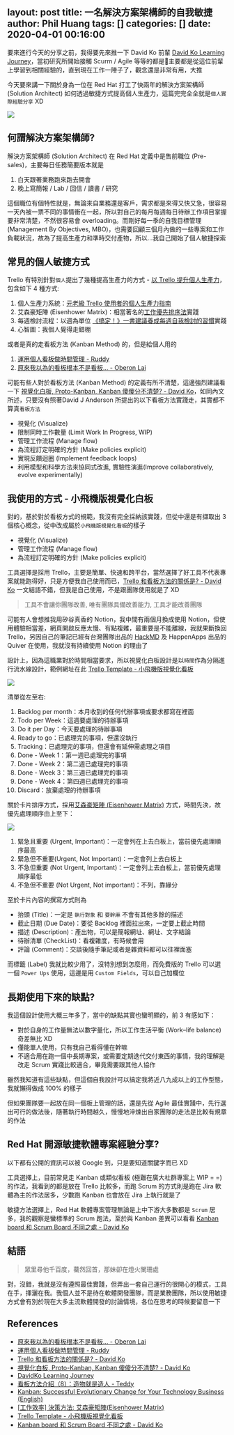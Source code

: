 layout: post
title: 一名解決方案架構師的自我敏捷
author: Phil Huang
tags: []
categories: []
date: 2020-04-01 00:16:00
---

要來進行今天的分享之前，我得要先來推一下 David Ko 前輩 [David Ko Learning Journey][5]，當初研究所開始接觸 Scurm / Agile 等等的都是主要都是從這位前輩上學習到相關經驗的，直到現在工作一陣子了，觀念還是非常有用，大推

今天要來講一下關於身為一位在 Red Hat 打工了快兩年的解決方案架構師 (Solution Architect) 如何透過敏捷方式提高個人生產力，這篇完完全全就是`個人實際經驗分享` XD

![](/images/trello-2.png)

<!--more-->

## 何謂解決方案架構師?

解決方案架構師 (Solution Architect) 在 Red Hat 定義中是售前職位 (Pre-sales)，主要每日任務簡要版本就是

1. 白天跟著業務跑來跑去開會
2. 晚上寫簡報 / Lab / 回信 / 讀書 / 研究

這個職位有個特性就是，無論來自業務還是客戶，需求都是來得又快又急，很容易一天內被一票不同的事情衝在一起，所以對自己的每月每週每日待辦工作項目掌握要非常清楚，不然很容易會 overloading。而剛好每一季的自我目標管理 (Management By Objectives, MBO)，也需要回顧三個月內做的一些專案和工作負載狀況，故為了提高生產力和準時交付產物，所以...我自己開始了個人敏捷探索

## 常見的個人敏捷方式

Trello 有特別針對`個人`提出了幾種提高生產力的方式 - [以 Trello 提升個人生產力][6]，包含如下 4 種方式:

1. 個人生產力系統：[元老級 Trello 使用者的個人生產力指南][7]
2. 艾森豪矩陣 (Eisenhower Matrix)：相當著名的[工作優先排序法][8]實踐
3. 每週檢討流程：以週為單位 [《搞定！》一書建議養成每週自我檢討的習慣][9]實踐
4. 心智圖：我個人覺得走錯棚

或者是真的走看板方法 (Kanban Method) 的，但是給個人用的

1. [運用個人看板做時間管理 - Ruddy][2]
2. [原來我以為的看板根本不是看板… - Oberon Lai][1]

可能有些人對於看板方法 (Kanban Method) 的定義有所不清楚，這邊強烈建議看一下 [視覺化白板, Proto-Kanban, Kanban 傻傻分不清楚? - David Ko][4]，如同內文所述，只要沒有照著David J Anderson 所提出的以下看板方法實踐走，其實都不算真`看板方法`

- 視覺化 (Visualize)
- 限制同時工作數量 (Limit Work In Progress, WIP)
- 管理工作流程 (Manage flow)
- 為流程訂定明確的方針 (Make policies explicit)
- 實現反饋迴圈 (Implement feedback loops)
- 利用模型和科學方法來協同式改進, 實驗性演進(Improve collaboratively, evolve experimentally)

## 我使用的方式 - 小飛機版視覺化白板

對的，基於對於看板方式的規範，我沒有完全採納該實踐，但從中還是有擷取出 3 個核心概念，從中改成屬於`小飛機版視覺化看板`的樣子

- 視覺化 (Visualize)
- 管理工作流程 (Manage flow)
- 為流程訂定明確的方針 (Make policies explicit)

工具選擇是採用 Trello，主要是簡單、快速和跨平台，當然選擇了好工具不代表專案就能跑得好，只是方便我自己使用而已，[Trello 和看板方法的關係是? - David Ko][3] 一文結語不錯，但我是自己使用，不是跟團隊使用就是了 XD

> 工具不會讓你團隊改善, 唯有團隊具備改善能力, 工具才能改善團隊

可能有人會想推我用矽谷真香的 Notion，我中間有兩個月換成使用 Notion，但使用體驗相當差，網頁開啟反應太慢、有點複雜，最重要是不能離線，我就果斷換回 Trello，另因自己的筆記已經有台灣團隊出品的 [HackMD][13] 及 HappenApps 出品的 Quiver 在使用，我就沒有持續使用 Notion 的理由了

設計上，因為這職業對於時間相當要求，所以視覺化白板設計是以`時間`作為分隔進行流水線設計，範例網址在此 [Trello Template - 小飛機版視覺化看板][15]

![](/images/trello.png)

清單從左至右:
1. Backlog per month：本月收到的任何代辦事項或要求都寫在裡面
2. Todo per Week：這週要處理的待辦事項
3. Do it per Day：今天要處理的待辦事項
4. Ready to go：已處理完的事項，但還沒執行
5. Tracking：已處理完的事項，但還會有延伸需處理之項目
6. Done - Week 1：第一週已處理完的事項
7. Done - Week 2：第二週已處理完的事項
8. Done - Week 3：第三週已處理完的事項
9. Done - Week 4：第四週已處理完的事項
10. Discard：放棄處理的待辦事項

關於卡片排序方式，採用[艾森豪矩陣 (Eisenhower Matrix)][8] 方式，時間先決，故優先處理順序由上至下：

![](https://blog.trello.com/hs-fs/hubfs/Imported_Blog_Media/eisenhower-box2-654x576.jpg?width=654&name=eisenhower-box2-654x576.jpg)

1. 緊急且重要 (Urgent, Important)：一定會列在上去白板上，當前優先處理順序最高
2. 緊急但不重要(Urgent, Not Important)：一定會列上去白板上
3. 不急但重要 (Not Urgent, Important)：一定會列上去白板上，當前優先處理順序最低
4. 不急但不重要 (Not Urgent, Not important)：不列，靠緣分

至於卡片內容的撰寫方式則為

- 抬頭 (Title)：一定是 `執行對象` 和 `要幹麻` 不會有其他多餘的描述
- 截止日期 (Due Date)：要從 Backlog 裡面拉出來，一定要上截止時間
- 描述 (Description)：產出物，可以是簡報網址、網址、文字結論
- 待辦清單 (CheckList)：看複雜度，有時候會用
- 評論 (Comment)：交談後隨手筆記或者是雜資料都可以往裡面塞

而標籤 (Label) 我就比較少用了，沒特別想到怎麼用，而免費版的 Trello 可以選一個 `Power Ups` 使用，這邊是用 `Custom Fields`，可以自己加欄位

## 長期使用下來的缺點?

我這個設計使用大概三年多了，當中的缺點其實也蠻明顯的，前 3 有感如下：

- 對於自身的工作量無法以數字量化，所以工作生活平衡 (Work–life balance) 奇差無比 XD
- 僅能單人使用，只有我自己看得懂在幹嘛
- 不適合用在跑一個中長期專案，或需要定期迭代交付東西的事情，我的理解是改走 Scrum 實踐比較適合，畢竟需要跟其他人協作

雖然我知道有這些缺點，但這個自我設計可以搞定我將近八九成以上的工作型態，我就懶得做成 100% 的樣子

但如果團隊要一起放在同一個板上管理的話，還是先從 Agile 最佳實踐中，先行選出可行的做法後，隨著執行時間越久，慢慢地淬煉出自家團隊的走法是比較有規章的作法


## Red Hat 開源敏捷軟體專案經驗分享?

以下都有公開的資訊可以被 Google 到，只是要知道關鍵字而已 XD

工具選擇上，目前常見走 Kanban 或類似看板 (極難在廣大社群專案上 WIP = =) 的作法，我看到的都是放在 Trello 比較多，而跑 Scrum 的方式則是跑在 Jira 軟體為主的作法居多，少數跑 Kanban 也會放在 Jira 上執行就是了

敏捷方法選擇上，Red Hat 軟體專案管理無論是上中下游大多數都是 `Scrum` 居多，我的觀察是蠻標準的 Scrum 跑法，至於與 Kanban 差異可以看看 [Kanban board 和 Scrum Board 不同之處 - David Ko][16]

## 結語

> 眾里尋他千百度，驀然回首，那妹卻在燈火闌珊處

對，沒錯，我就是沒有遵照最佳實踐，但弄出一套自己運行的很開心的模式，工具在手，揮灑在我。我個人並不是待在軟體開發團隊，而是業務團隊，所以使用敏捷方式會有別於現在大多主流軟體開發的討論情境，各位在思考的時候要留意一下

## References
- [原來我以為的看板根本不是看板… - Oberon Lai][1]
- [運用個人看板做時間管理 - Ruddy][2]
- [Trello 和看板方法的關係是? - David Ko][3]
- [視覺化白板, Proto-Kanban, Kanban 傻傻分不清楚? - David Ko][4]
- [DavidKo Learning Journey][5]
- [看板方法介紹（8）：造物就是造人 - Teddy][10]
- [Kanban: Successful Evolutionary Change for Your Technology Business (English)][12]
- [[工作效率] 決策方法: 艾森豪矩陣(Eisenhower Matrix)][14]
- [Trello Template - 小飛機版視覺化看板][15]
- [Kanban board 和 Scrum Board 不同之處 - David Ko][16]

[1]: https://oberonlai.blog/scrum-kanban/
[2]: https://ruddyblog.wordpress.com/2014/09/21/%e9%81%8b%e7%94%a8%e5%80%8b%e4%ba%ba%e7%9c%8b%e6%9d%bf%e5%81%9a%e6%99%82%e9%96%93%e7%ae%a1%e7%90%86/
[3]: https://kojenchieh.pixnet.net/blog/post/457533491-trello-%E5%92%8C%E7%9C%8B%E6%9D%BF%E6%96%B9%E6%B3%95%E7%9A%84%E9%97%9C%E4%BF%82%E6%98%AF%3F
[4]: https://kojenchieh.pixnet.net/blog/post/470744012-%E8%A6%96%E8%A6%BA%E5%8C%96%E7%99%BD%E6%9D%BF,-proto-kanban,-kanban-%E5%82%BB%E5%82%BB%E5%88%86%E4%B8%8D%E6%B8%85%E6%A5%9A%3F
[5]: https://www.facebook.com/DavidLearningJourney/
[6]: https://trello.com/zh-Hant/teams/personal-productivity
[7]: https://blog.trello.com/work-life-focus-trello-insider-guide-personal-productivity
[8]: https://blog.trello.com/eisenhower-matrix-productivity-tool-trello-board
[9]: https://trello.com/b/O3xTMwoI/weekly-to-dos-review-process
[10]: http://teddy-chen-tw.blogspot.com/2014/08/8.html
[11]: https://en.wikipedia.org/wiki/Kanban_(development)
[12]: https://www.amazon.com/Kanban-Successful-Evolutionary-Technology-Business/dp/0984521402
[13]: https://hackmd.io/
[14]: https://medium.com/@mailtojacklai/%E5%B7%A5%E4%BD%9C%E6%95%88%E7%8E%87-%E6%B1%BA%E7%AD%96%E6%96%B9%E6%B3%95-%E8%89%BE%E6%A3%AE%E8%B1%AA%E7%9F%A9%E9%99%A3-eisenhower-matrix-88bbbf17b454
[15]: https://trello.com/b/tZdYnYrN/%E5%B0%8F%E9%A3%9B%E6%A9%9F%E7%89%88%E8%A6%96%E8%A6%BA%E5%8C%96%E7%9C%8B%E6%9D%BF
[16]: https://kojenchieh.pixnet.net/blog/post/394636169